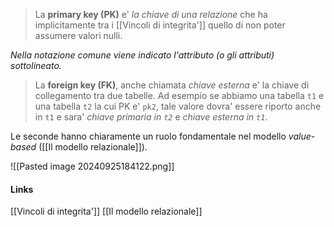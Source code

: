 >La **primary key (PK)** e' *la chiave di una relazione* che ha implicitamente tra i [[Vincoli di integrita']] quello di non poter assumere valori nulli.

*Nella notazione comune viene indicato l'attributo (o gli attributi) sottolineato.*

>La **foreign key (FK)**, anche chiamata *chiave esterna* e' la chiave di collegamento tra due tabelle.
>Ad esempio se abbiamo una tabella `t1` e una tabella `t2` la cui PK e' `pk2`, tale valore dovra' essere riporto anche in `t1` e sara' *chiave primaria in `t2`* e *chiave esterna in `t1`*.

Le seconde hanno chiaramente un ruolo fondamentale nel modello *value-based* ([[Il modello relazionale]]).

![[Pasted image 20240925184122.png]]

#### Links
[[Vincoli di integrita']]
[[Il modello relazionale]]